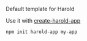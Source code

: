 Default template for Harold

Use it with [create-harold-app](https://github.com/juliancwirko/create-harold-app)

```
npm init harold-app my-app
```
